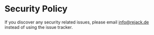 # Security Policy

If you discover any security related issues, please email info@rejack.de instead of using the issue tracker.
